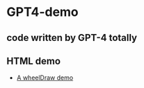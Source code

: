 # GPT4-demo
code written by GPT-4 totally
---
## HTML demo
* [A wheelDraw demo](https://guangyuleo.github.io/GPT4-demo/wheelDraw_demo.html)

